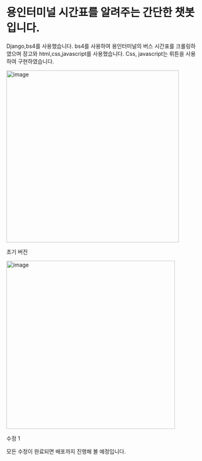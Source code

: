 # 용인터미널 시간표를 알려주는 간단한 챗봇입니다.
Django,bs4를 사용했습니다. bs4를 사용하여 용인터미널의 버스 시간표를 크롤링하였으며 장고와 html,css,javascript를 사용했습니다. 
Css, javascript는 뤼튼을 사용하여 구현하였습니다.

<img width="449" alt="image" src="https://github.com/user-attachments/assets/4b1753db-0c8c-44fd-9540-de16020f2a37">

초기 버전


<img width="439" alt="image" src="https://github.com/user-attachments/assets/100ed000-2983-450b-b116-5441e4a46025">

수정 1

모든 수정이 완료되면 배포까지 진행해 볼 예정입니다.
